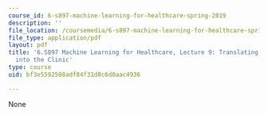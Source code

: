```yaml
---
course_id: 6-s897-machine-learning-for-healthcare-spring-2019
description: ''
file_location: /coursemedia/6-s897-machine-learning-for-healthcare-spring-2019/bf3e5592508adf84f31d8c6d0aac4936_MIT6_S897S19_lec9.pdf
file_type: application/pdf
layout: pdf
title: '6.S897 Machine Learning for Healthcare, Lecture 9: Translating Technology
  into the Clinic'
type: course
uid: bf3e5592508adf84f31d8c6d0aac4936

---
```

None